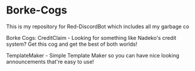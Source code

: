 # Borke-Cogs
This is my repository for Red-DiscordBot which includes all my garbage co

Borke Cogs:
  CreditClaim - Looking for something like Nadeko's credit system? Get this cog and get the best of both worlds!
  
  TemplateMaker - Simple Template Maker so you can have nice looking announcements that're easy to use!
